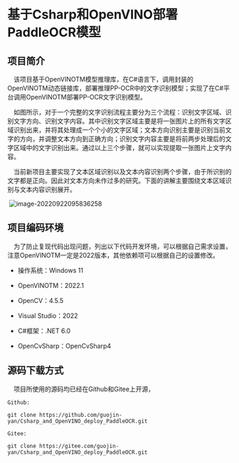 # 基于Csharp和OpenVINO部署PaddleOCR模型

## 项目简介

&emsp;该项目基于OpenVINOTM模型推理库，在C#语言下，调用封装的OpenVINOTM动态链接库，部署推理PP-OCR中的文字识别模型；实现了在C#平台调用OpenVINOTM部署PP-OCR文字识别模型。

&emsp;如图所示，对于一个完整的文字识别流程主要分为三个流程：识别文字区域、识别文字方向、识别文字内容。其中识别文字区域主要是将一张图片上的所有文字区域识别出来，并将其处理成一个个小的文字区域；文本方向识别主要是识别当前文字的方向，并调整文本方向到正确方向；识别文字内容主要是将前两步处理后的文字区域中的文字识别出来。通过以上三个步骤，就可以实现提取一张图片上文字内容。

&emsp;当前新项目主要实现了文本区域识别以及文本内容识别两个步骤，由于所识别的文字都是正向。因此对文本方向未作过多的研究。下面的讲解主要围绕文本区域识别与文本内容识别展开。

​                               ![image-20220922095836258](E:\Git_space\基于Csharp和OpenVINO部署PaddleOCR模型\doc\image\image-20220922095836258.png)

 

## 项目编码环境

&emsp;为了防止复现代码出现问题，列出以下代码开发环境，可以根据自己需求设置，注意OpenVINOTM一定是2022版本，其他依赖项可以根据自己的设置修改。

- 操作系统：Windows 11

- OpenVINOTM：2022.1

- OpenCV：4.5.5

- Visual Studio：2022

-  C#框架：.NET 6.0

- OpenCvSharp：OpenCvSharp4

## 源码下载方式

&emsp;项目所使用的源码均已经在Github和Gitee上开源，

```
Github:

git clone https://github.com/guojin-yan/Csharp_and_OpenVINO_deploy_PaddleOCR.git

Gitee:

git clone https://gitee.com/guojin-yan/Csharp_and_OpenVINO_deploy_PaddleOCR.git
```



